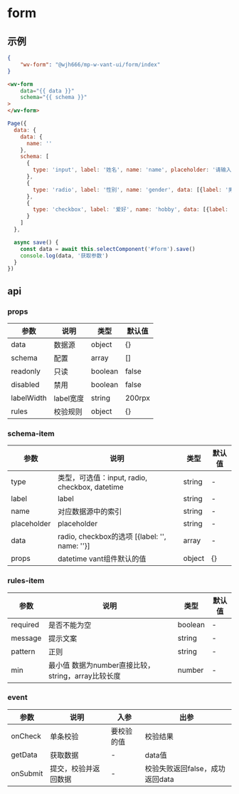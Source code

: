 # form

## 示例
```json
{
    "wv-form": "@wjh666/mp-w-vant-ui/form/index"
}
```
```html
<wv-form
    data="{{ data }}"
    schema="{{ schema }}"
>
</wv-form>
```
```js
Page({
  data: {
    data: {
      name: ''
    },
    schema: [
      {
        type: 'input', label: '姓名', name: 'name', placeholder: '请输入用户名'
      },
      {
        type: 'radio', label: '性别', name: 'gender', data: [{label: '男', name: 1}, {label: '女', name: 0}]
      },
      {
        type: 'checkbox', label: '爱好', name: 'hobby', data: [{label: '敲代码', name: '敲代码'}, {label: '学英语', name: '学英语'}, {label: '玩儿游戏', name: '玩儿游戏'}]
      }
    ]
  },

  async save() {
    const data = await this.selectComponent('#form').save()
    console.log(data, '获取参数')
  }
})
```

## api

### props
|  参数   | 说明  |  类型 | 默认值 |
|  ----  | ----  |  ----  | ----  |
| data  | 数据源 | object | {} |
| schema  | 配置 | array | [] |
| readonly  | 只读 | boolean | false |
| disabled  | 禁用 | boolean | false |
| labelWidth  | label宽度 | string | 200rpx |
| rules  | 校验规则 | object | {} |

### schema-item
|  参数   | 说明  |  类型 | 默认值 |
|  ----  | ----  |  ----  | ----  |
| type  | 类型，可选值：input, radio, checkbox, datetime | string | - |
| label | label | string | - |
| name | 对应数据源中的索引 | string | - |
| placeholder | placeholder | string | - |
| data | radio, checkbox的选项 [{label: '', name: ''}] | array | - |
| props | datetime vant组件默认的值 | object | {} |

### rules-item
|  参数   | 说明  |  类型 | 默认值 |
|  ----  | ----  |  ----  | ----  |
|  required | 是否不能为空 |  boolean | - |
|  message | 提示文案 |  string | - |
|  pattern | 正则 | string | - |
|  min | 最小值 数据为number直接比较，string，array比较长度 | number | - |


### event
|  参数   | 说明  |  入参  | 出参  |
|  ----  | ----  |  ----  | ----  |
| onCheck | 单条校验 | 要校验的值 | 校验结果 |
| getData | 获取数据 | - | data值 |
| onSubmit | 提交，校验并返回数据 | - | 校验失败返回false，成功返回data |
